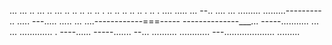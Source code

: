 ... ... .. ... .. ... .. .. .. .. .. . .. .. .. .. .. . .. . .... 
..... ...
--.. ....
... 
.........
.........---------
.. .....
---..... .....
... ....------------===-----
--------------___... 
-----........... 
... ... ............. . ----...... -----....... --... 
.......... 
............ 
---.................... 
......... 
